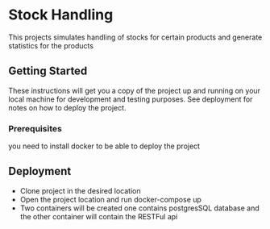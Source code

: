# Stock Handling

This projects simulates handling of stocks for certain products and generate statistics for the products

## Getting Started

These instructions will get you a copy of the project up and running on your local machine for development and testing purposes. See deployment for notes on how to deploy the project.

### Prerequisites

you need to install docker to be able to deploy the project

## Deployment

- Clone project in the desired location
- Open the project location and run docker-compose up
- Two containers will be created one contains postgresSQL database and the other container will contain the RESTFul api 



